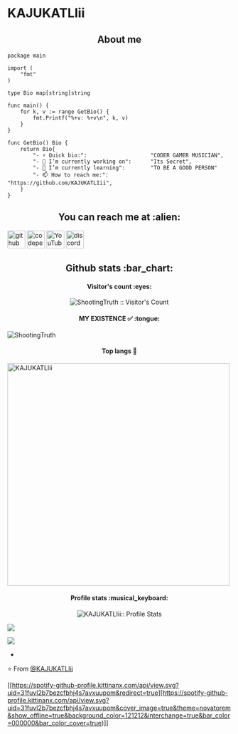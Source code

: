 # KAJUKATLIii

<h2 align="center">About me</h2>

```golang
package main

import (
	"fmt"
)

type Bio map[string]string

func main() {
	for k, v := range GetBio() {
		fmt.Printf("%+v: %+v\n", k, v)
	}
}

func GetBio() Bio {
	return Bio{
		"- ⚡ Quick bio:":                    "CODER GAMER MUSICIAN",
		"- 🔭 I’m currently working on":      "Its Secret",
		"- 🌱 I’m currently learning":        "TO BE A GOOD PERSON"
		"- 📫 How to reach me:":              "https://github.com/KAJUKATLIii",
	}
}
```



<h2 align="center">You can reach me at :alien:</h2>

[<img src='https://cdn.jsdelivr.net/npm/simple-icons@3.0.1/icons/github.svg' alt='github' height='40'>](https://github.com/ShootingTruth)  [<img src='https://cdn.jsdelivr.net/npm/simple-icons@3.0.1/icons/codepen.svg' alt='codepen' height='40'>](https://codepen.io/grimreaper007-sharon)  [<img src='https://cdn.jsdelivr.net/npm/simple-icons@3.0.1/icons/youtube.svg' alt='YouTube' height='40'>](https://www.youtube.com/channel/https://youtube.com/channel/UCZ8ieOnxcsdIHzEPzuPRrRQ ) [<img src='https://cdn.jsdelivr.net/npm/simple-icons@3.0.1/icons/discord.svg' alt='discord' height='40'>](https://discord.gg/hAkgCwvGuE)  




<h2 align="center">Github stats :bar_chart:</h2>

<h4 align="center">Visitor's count :eyes:</h4>

<p align="center"><img src="https://profile-counter.glitch.me/{ShootingTruth}/count.svg" alt="ShootingTruth :: Visitor's Count" /></p>

<h4 align="center">MY EXISTENCE ✅ :tongue:</h4>

<img align="center" src="https://github-readme-streak-stats.herokuapp.com/?user=KAJUKATLIii&count_private=true&theme=radical" alt="ShootingTruth" />
<h4 align="center">Top langs 🙂</h4>
<img align="center" width=500 src="https://github-readme-stats.vercel.app/api/top-langs/?username=KAJUKATLIii&count_private=true&theme=radical" alt="KAJUKATLIii" />

<h4 align="center">Profile stats :musical_keyboard:</h4>

<p align="center"><img src="https://github-readme-stats.vercel.app/api?username=KAJUKATLIii&show_icons=true&theme=synthwave" alt="KAJUKATLIii:: Profile Stats" /></p>

![](https://readme-jokes.vercel.app/api)

![](https://cdn.discordapp.com/attachments/935622008136429588/968686741227700254/20220422_212959_0000.png)

-

⭐️ From [@KAJUKATLIii](https://github.com/KAJUKATLIii/KAJUKATLIii)

[[https://spotify-github-profile.kittinanx.com/api/view.svg?uid=31fuvl2b7bezcfbhj4s7avxuupom&redirect=true][https://spotify-github-profile.kittinanx.com/api/view.svg?uid=31fuvl2b7bezcfbhj4s7avxuupom&cover_image=true&theme=novatorem&show_offline=true&background_color=121212&interchange=true&bar_color=000000&bar_color_cover=true)]]
